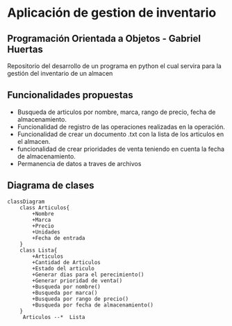 # Aplicación de gestion de inventario
## Programación Orientada a Objetos - Gabriel Huertas 
Repositorio del desarrollo de un programa en python el cual servira para la gestión del inventario de un almacen
## Funcionalidades propuestas
- Busqueda de articulos por nombre, marca, rango de precio, fecha de almacenamiento.
- Funcionalidad de registro de las operaciones realizadas en la operación.
- Funcionalidad de crear un documento .txt con la lista de los articulos en el almacen.
- funcionalidad de crear prioridades de venta teniendo en cuenta la fecha de almacenamiento.
- Permanencia de datos a traves de archivos 
## Diagrama de clases 
```mermaid
classDiagram
    class Articulos{
        +Nombre 
        +Marca  
        +Precio 
        +Unidades 
        +Fecha de entrada 
    }
    class Lista{
        +Articulos
        +Cantidad de Articulos
        +Estado del articulo
        +Generar dias para el perecimiento()
        +Generar prioridad de venta()
        +Busqueda por nombre()
        +Busqueda por marca()
        +Busqueda por rango de precio()
        +Busqueda por fecha de almacenamiento()
    }
     Articulos --*  Lista

```
